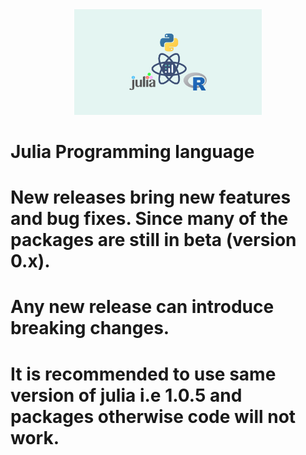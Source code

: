 <div align="center">
    <img src="https://github.com/keshav340/Julia-Programming-language/blob/main/materials/julia.png"  width="300">
</div>

# Julia Programming language
# New releases bring new features and bug fixes.  Since many of the packages are still in beta (version 0.x).
# Any new release can introduce breaking changes.
# It is recommended to use same version  of julia   i.e  1.0.5  and packages otherwise code will not work.
